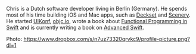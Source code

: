 Chris is a Dutch software developer living in Berlin (Germany). He spends most of his time building iOS and Mac apps, such as [Deckset](http://decksetapp.com) and [Scenery](http://www.getscenery.com). He started [UIKonf](http://www.uikonf.com), [objc.io](http://www.objc.io), wrote a book about [Functional Programming in Swift](http://www.objc.io/books/fpinswift) and is currently writing a book on [Advanced Swift](http://www.objc.io/books/).

Photo: https://www.dropbox.com/s/n7uz73320qrvkc9/profile-picture.png?dl=1
